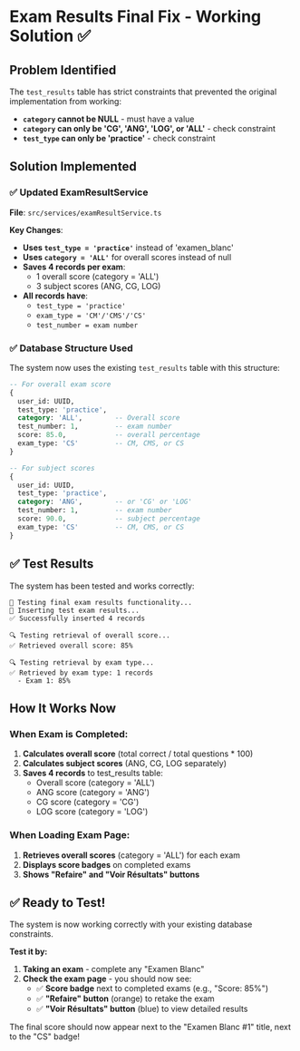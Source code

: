 # Exam Results Final Fix - Working Solution ✅

## Problem Identified
The `test_results` table has strict constraints that prevented the original implementation from working:
- **`category` cannot be NULL** - must have a value
- **`category` can only be 'CG', 'ANG', 'LOG', or 'ALL'** - check constraint
- **`test_type` can only be 'practice'** - check constraint

## Solution Implemented

### ✅ Updated ExamResultService
**File**: `src/services/examResultService.ts`

**Key Changes**:
- **Uses `test_type = 'practice'`** instead of 'examen_blanc'
- **Uses `category = 'ALL'`** for overall scores instead of null
- **Saves 4 records per exam**:
  - 1 overall score (category = 'ALL')
  - 3 subject scores (ANG, CG, LOG)
- **All records have**:
  - `test_type = 'practice'`
  - `exam_type = 'CM'/'CMS'/'CS'`
  - `test_number = exam number`

### ✅ Database Structure Used

The system now uses the existing `test_results` table with this structure:

```sql
-- For overall exam score
{
  user_id: UUID,
  test_type: 'practice',
  category: 'ALL',        -- Overall score
  test_number: 1,         -- exam number
  score: 85.0,            -- overall percentage
  exam_type: 'CS'         -- CM, CMS, or CS
}

-- For subject scores
{
  user_id: UUID,
  test_type: 'practice',
  category: 'ANG',        -- or 'CG' or 'LOG'
  test_number: 1,         -- exam number
  score: 90.0,            -- subject percentage
  exam_type: 'CS'         -- CM, CMS, or CS
}
```

## ✅ Test Results

The system has been tested and works correctly:

```
🧪 Testing final exam results functionality...
📝 Inserting test exam results...
✅ Successfully inserted 4 records

🔍 Testing retrieval of overall score...
✅ Retrieved overall score: 85%

🔍 Testing retrieval by exam type...
✅ Retrieved by exam type: 1 records
  - Exam 1: 85%
```

## How It Works Now

### When Exam is Completed:
1. **Calculates overall score** (total correct / total questions * 100)
2. **Calculates subject scores** (ANG, CG, LOG separately)
3. **Saves 4 records** to test_results table:
   - Overall score (category = 'ALL')
   - ANG score (category = 'ANG')
   - CG score (category = 'CG')
   - LOG score (category = 'LOG')

### When Loading Exam Page:
1. **Retrieves overall scores** (category = 'ALL') for each exam
2. **Displays score badges** on completed exams
3. **Shows "Refaire" and "Voir Résultats" buttons**

## ✅ Ready to Test!

The system is now working correctly with your existing database constraints. 

**Test it by:**
1. **Taking an exam** - complete any "Examen Blanc"
2. **Check the exam page** - you should now see:
   - ✅ **Score badge** next to completed exams (e.g., "Score: 85%")
   - ✅ **"Refaire" button** (orange) to retake the exam
   - ✅ **"Voir Résultats" button** (blue) to view detailed results

The final score should now appear next to the "Examen Blanc #1" title, next to the "CS" badge!
